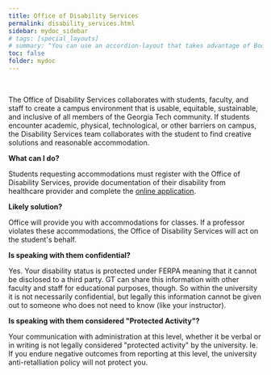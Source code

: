 ```yaml
---
title: Office of Disability Services
permalink: disability_services.html
sidebar: mydoc_sidebar
# tags: [special_layouts]
# summary: "You can use an accordion-layout that takes advantage of Bootstrap styling. This is useful for an FAQ page."
toc: false
folder: mydoc
---
```


<p>&nbsp;</p>

<p>The Office of Disability Services collaborates with students, faculty, and staff to create a campus environment that is usable, equitable, sustainable, and inclusive of all members of the Georgia Tech community. If students encounter academic, physical, technological, or other barriers on campus, the Disability Services team collaborates with the student to find creative solutions and reasonable accommodation.</p>

<p><b>What can I do?</b></p>
   <p>Students requesting accommodations must register with the Office of Disability Services, provide documentation of their disability from healthcare provider and complete the <a href="https://bear.accessiblelearning.com/gatech/">online application</a>.</p>

<p><b>Likely solution?</b></p>
   <p>Office will provide you with accommodations for classes. If a professor violates these accommodations, the Office of Disability Services will act on the student's behalf.</p>

<p><b>Is speaking with them confidential?</b></p>
   <p class="answer">Yes. Your disability status is protected under FERPA meaning that it cannot be disclosed to a third party. GT can share this information with other faculty and staff for educational purposes, though. So within the university it is not necessarily confidential, but legally this information cannot be given out to someone who does not need to know (like your instructor).</p>

<p><b>Is speaking with them considered "Protected Activity"?</b></p>
   <p class="answer">Your communication with administration at this level, whether it be verbal or in writing is not legally considered "protected activity" by the university. Ie. If you endure negative outcomes from reporting at this level, the university anti-retalliation policy will not protect you.</p>

<script>
    if(location.hash !== null && location.hash !== "")
    {
        var url = location.hash.endsWith("-1") ? location.hash.substring(0, location.hash.length-2) : location.hash;
        $(url + ".collapse").collapse("show");
    }
</script>